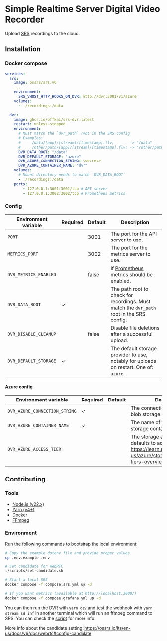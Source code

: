 # Simple Realtime Server Digital Video Recorder

Upload [SRS](https://ossrs.io/lts/en-us/) recordings to the cloud.

## Installation

### Docker compose

```yaml
services:
  srs:
    image: ossrs/srs:v6
    ...
    environment:
      SRS_VHOST_HTTP_HOOKS_ON_DVR: http://dvr:3001/v1/azure
    volumes:
      - ./recordings:/data

  dvr:
    image: ghcr.io/offkai/srs-dvr:latest
    restart: unless-stopped
    environment:
      # Must match the `dvr_path` root in the SRS config
      # Examples:
      #     /data/[app]/[stream]/[timestamp].flv;       -> "/data"
      #     /other/path/[app]/[stream]/[timestamp].flv; -> "/other/path"
      DVR_DATA_ROOT: "/data"
      DVR_DEFAULT_STORAGE: "azure"
      DVR_AZURE_CONNECTION_STRING: <secret>
      DVR_AZURE_CONTAINER_NAME: "dvr"
    volumes:
      # Mount directory needs to match `DVR_DATA_ROOT`
      - ./recordings:/data
    ports:
        - 127.0.0.1:3001:3001/tcp # API server
        - 127.0.0.1:3002:3002/tcp # Prometheus metrics
```

### Config

| Environment variable  | Required | Default | Description                                                                              |
| --------------------- | -------- | ------- | ---------------------------------------------------------------------------------------- |
| `PORT`                |          | 3001    | The port for the API server to use.                                                      |
| `METRICS_PORT`        |          | 3002    | The port for the metrics server to use.                                                  |
| `DVR_METRICS_ENABLED` |          | false   | If [Prometheus](https://prometheus.io/) metrics should be enabled.                       |
| `DVR_DATA_ROOT`       | ✓        |         | The path root to check for recordings. Must match the `dvr_path` root in the SRS config. |
| `DVR_DISABLE_CLEANUP` |          | false   | Disable file deletions after a successful upload.                                        |
| `DVR_DEFAULT_STORAGE` | ✓        |         | The default storage provider to use, notably for uploads on restart. One of: `azure`.    |

#### Azure config

| Environment variable          | Required | Default | Description                                                                                                                                     |
| ----------------------------- | -------- | ------- | ----------------------------------------------------------------------------------------------------------------------------------------------- |
| `DVR_AZURE_CONNECTION_STRING` | ✓        |         | The connection string for Azure blob storage.                                                                                                   |
| `DVR_AZURE_CONTAINER_NAME`    | ✓        |         | The name of the Azure blob storage container to use.                                                                                            |
| `DVR_AZURE_ACCESS_TIER`       |          |         | The storage access tier to use, defaults to account setting. See: <https://learn.microsoft.com/en-us/azure/storage/blobs/access-tiers-overview> |

## Contributing

### Tools

- [Node.js (v22.x)](https://nodejs.org/en)
- [Yarn (v4+)](https://yarnpkg.com/)
- [Docker](https://docs.docker.com/)
- [FFmpeg](https://www.ffmpeg.org/)

### Environment

Run the following commands to bootstrap the local environment:

```sh
# Copy the example dotenv file and provide proper values
cp .env.example .env

# Set candidate for WebRTC
./scripts/set-candidate.sh

# Start a local SRS
docker compose -f compose.srs.yml up -d

# If you want metrics (available at http://localhost:3000/)
docker compose -f compose.grafana.yml up -d
```

You can then run the DVR with `yarn dev` and test the webhook with `yarn stream sd inf` in another terminal which will run an ffmpeg command to SRS. You can check the [script](/scripts/stream.sh) for more info.

More info about the candidate setting: <https://ossrs.io/lts/en-us/docs/v6/doc/webrtc#config-candidate>
